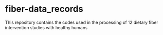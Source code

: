 # fiber-data_records
This repository contains the codes used in the processing of 12 dietary fiber intervention studies with healthy humans
